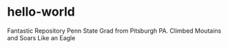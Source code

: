 # hello-world
Fantastic Repository
Penn State Grad from Pitsburgh PA. Climbed Moutains and Soars Like an Eagle
